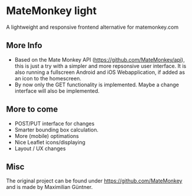 # MateMonkey light

A lightweight and responsive frontend alternative for matemonkey.com

## More Info
- Based on the Mate Monkey API (https://github.com/MateMonkey/api), this is just a try with a simpler and more repsonsive user interface. It is also running a fullscreen Android and iOS Webapplication, if added as an icon to the homescreen.
- By now only the GET functionality is implemented. Maybe a change interface will also be implemented.

## More to come
- POST/PUT interface for changes
- Smarter bounding box calculation.
- More (mobile) optimations
- Nice Leaflet icons/displaying
- Layout / UX changes

## Misc
The original project can be found under https://github.com/MateMonkey and is made by Maximilian Güntner.
